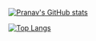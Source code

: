 [![Pranav's GitHub stats](https://github-readme-stats-gamma-ashy-92.vercel.app/api?username=pranavdulepet&show_icons=true&theme=gruvbox_light&count_private=true)](https://github.com/pranavdulepet/github-readme-stats)

[![Top Langs](https://github-readme-stats.vercel.app/api/top-langs/?username=pranavdulepet&show_icons=true&theme=gruvbox_light&count_private=true)](https://github.com/anuraghazra/github-readme-stats)



